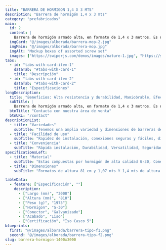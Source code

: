 ```yaml
---
title: "BARRERA DE HORMIGON 1,4 X 3 MTS"
description: "Barrera de hormigón 1,4 x 3 mts"
category: "prefabricados"
main:
  id: 2
  content: |
    Barrera de hormigón armado alta, en formato de 1,4 x 3 metros. Es una barrera de contención diseñada para proporcionar una mayor seguridad y protección en áreas con alto tráfico y riesgo de impactos.
  imgCard: "@/images/alborada/barrera-mop-2.jpg"
  imgMain: "@/images/alborada/barrera-mop.jpg"
  imgAlt: "Mockup boxes of assorted screw set"
  images: ["https://swiperjs.com/demos/images/nature-1.jpg", "https://swiperjs.com/demos/images/nature-2.jpg", "https://swiperjs.com/demos/images/nature-3.jpg", "https://swiperjs.com/demos/images/nature-4.jpg"]
tabs:
  - id: "tabs-with-card-item-1"
    dataTab: "#tabs-with-card-1"
    title: "Descripción"
  - id: "tabs-with-card-item-2"
    dataTab: "#tabs-with-card-2"
    title: "Especificaciones"
longDescription:
  title: "Beneficios: Alta resistencia y durabilidad, Maniobrable, Efectiva para dirigir o contener vehículos de gran peso."
  subTitle: |
    Barrera de hormigón armado alta, en formato de 1,4 x 3 metros. Es una barrera de contención diseñada para proporcionar una mayor seguridad y protección en áreas con alto tráfico y riesgo de impactos. Beneficios: Mayor seguridad y protección debido a su altura aumentada, Efectiva para contener vehículos y proteger zonas de trabajo o áreas sensibles.
  btnTitle: "Contacta con nuestra área de venta"
  btnURL: "/contact"
descriptionList:
  - title: "Variedades"
    subTitle: "Tenemos una amplia variedad y dimensiones de barreras de hormigón para adaptarse a las diversas aplicaciones y espacios."
  - title: "Facilidad de uso"
    subTitle: "Rapidez de instalación, conexiones seguras y fáciles, diseño ergonómico."
  - title: "Conveniencia"
    subTitle: "Rápida instalación, Durabilidad, Versatilidad, Seguridad y reutilizables."
specificationsLeft:
  - title: "Material"
    subTitle: "Estas compuestas por hormigón de alta calidad G-30, Conectores Galvanizados y Acero estriado."
  - title: "Dimensiones"
    subTitle: "Formatos de altura 81 cm y 1,07 mts Y 1,4 mts de altura."

tableData:
  - feature: ["Especificación", ""]
    description:
      - ["Largo (mm)", "3000"]
      - ["Altura (mm)", "810"]
      - ["Peso (g)", "1975"]
      - ["Hormigon", "G-30"]
      - ["Conector", "Galvanizado"]
      - ["Acabado", "Liso"]
      - ["Certificación", "Iso Casco 5"]
blueprints:
  first: "@/images/alborada/barrera-tipo-f1.png"
  second: "@/images/alborada/barrera-tipo-f2.png"
slug: barrera-hormigon-1400x3000
---
```

